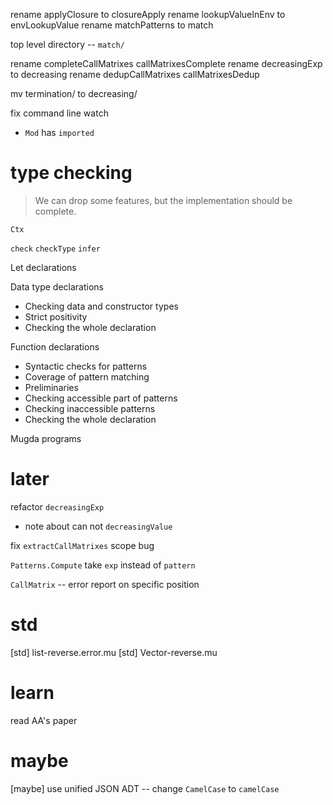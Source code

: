 rename applyClosure to closureApply
rename lookupValueInEnv to envLookupValue
rename matchPatterns to match

top level directory -- `match/`

rename completeCallMatrixes callMatrixesComplete
rename decreasingExp to decreasing
rename dedupCallMatrixes callMatrixesDedup

mv termination/ to decreasing/

fix command line watch

- `Mod` has `imported`

# type checking

> We can drop some features, but the implementation should be complete.

`Ctx`

`check`
`checkType`
`infer`

Let declarations

Data type declarations

- Checking data and constructor types
- Strict positivity
- Checking the whole declaration

Function declarations

- Syntactic checks for patterns
- Coverage of pattern matching
- Preliminaries
- Checking accessible part of patterns
- Checking inaccessible patterns
- Checking the whole declaration

Mugda programs

# later

refactor `decreasingExp`

- note about can not `decreasingValue`

fix `extractCallMatrixes` scope bug

`Patterns.Compute` take `exp` instead of `pattern`

`CallMatrix` -- error report on specific position

# std

[std] list-reverse.error.mu
[std] Vector-reverse.mu

# learn

read AA's paper

# maybe

[maybe] use unified JSON ADT -- change `CamelCase` to `camelCase`
